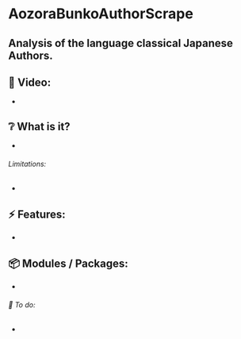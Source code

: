 # AozoraBunkoAuthorScrape

## Analysis of the language classical Japanese Authors.

## :cinema: Video:
* 

## :grey_question: What is it?
* 
###### Limitations:
* 

## :zap: Features:
* 

## :package: Modules / Packages:
* 

###### :hammer: To do:
* 

